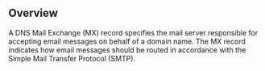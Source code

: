 ## Overview

A DNS Mail Exchange (MX) record specifies the mail server responsible for accepting email messages on behalf of a domain name. The MX record indicates how email messages should be routed in accordance with the Simple Mail Transfer Protocol (SMTP).
